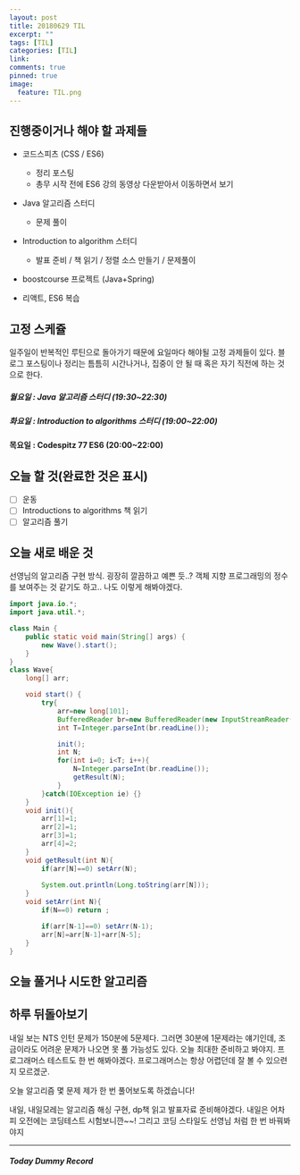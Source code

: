 ```yaml
---
layout: post
title: 20180629 TIL
excerpt: ""
tags: [TIL]
categories: [TIL]
link:
comments: true
pinned: true
image:
  feature: TIL.png
---
```


## 진행중이거나 해야 할 과제들

- 코드스피츠 (CSS / ES6)

  - 정리 포스팅
  -  총무 시작 전에 ES6 강의 동영상 다운받아서 이동하면서 보기

- Java 알고리즘 스터디 

  - 문제 풀이

- Introduction to algorithm 스터디

  - 발표 준비 / 책 읽기 / 정렬 소스 만들기 / 문제풀이

- boostcourse 프로젝트 (Java+Spring)

- 리액트, ES6 복습

  

## 고정 스케쥴

일주일이 반복적인 루틴으로 돌아가기 때문에 요일마다 해야될 고정 과제들이 있다. 블로그 포스팅이나 정리는 틈틈히 시간나거나, 집중이 안 될 때 혹은 자기 직전에 하는 것으로 한다.

##### 월요일 : Java 알고리즘 스터디  (19:30~22:30)

##### 화요일 : Introduction to algorithms 스터디 (19:00~22:00)

**목요일 : Codespitz 77 ES6 (20:00~22:00)**

## 오늘 할 것(완료한 것은 표시)

- [ ] 운동
- [ ] Introductions to algorithms 책 읽기
- [ ] 알고리즘 풀기

## 오늘 새로 배운 것

선영님의 알고리즘 구현 방식. 굉장히 깔끔하고 예쁜 듯..? 객체 지향 프로그래밍의 정수를 보여주는 것 같기도 하고.. 나도 이렇게 해봐야겠다.

~~~java
import java.io.*;
import java.util.*;

class Main {
	public static void main(String[] args) {
		new Wave().start();
	}
}
class Wave{
	long[] arr;

	void start() {
		try{
			arr=new long[101];
			BufferedReader br=new BufferedReader(new InputStreamReader(System.in));
			int T=Integer.parseInt(br.readLine());

			init();
			int N;
			for(int i=0; i<T; i++){
				N=Integer.parseInt(br.readLine());
				getResult(N);
			}
		}catch(IOException ie) {}
	}
	void init(){
		arr[1]=1;
		arr[2]=1;
		arr[3]=1;
		arr[4]=2;
	}
	void getResult(int N){
		if(arr[N]==0) setArr(N);
			
		System.out.println(Long.toString(arr[N]));
	}
	void setArr(int N){
		if(N==0) return ;

		if(arr[N-1]==0) setArr(N-1);
		arr[N]=arr[N-1]+arr[N-5];
	}
}
~~~



## 오늘 풀거나 시도한 알고리즘



## 하루 뒤돌아보기

내일 보는 NTS 인턴 문제가 150분에 5문제다. 그러면 30분에 1문제라는 얘기인데, 조금이라도 어려운 문제가 나오면 못 풀 가능성도 있다. 오늘 최대한 준비하고 봐야지. 프로그래머스 테스트도 한 번 해봐야겠다. 프로그래머스는 항상 어렵던데 잘 볼 수 있으련지 모르겠군.

오늘 알고리즘 몇 문제 제가 한 번 풀어보도록 하겠습니다!

내일, 내일모레는 알고리즘 해싱 구현, dp책 읽고 발표자료 준비해야겠다. 내일은 어차피 오전에는 코딩테스트 시험보니깐~~! 그리고 코딩 스타일도 선영님 처럼 한 번 바꿔봐야지



------

##### Today Dummy Record

